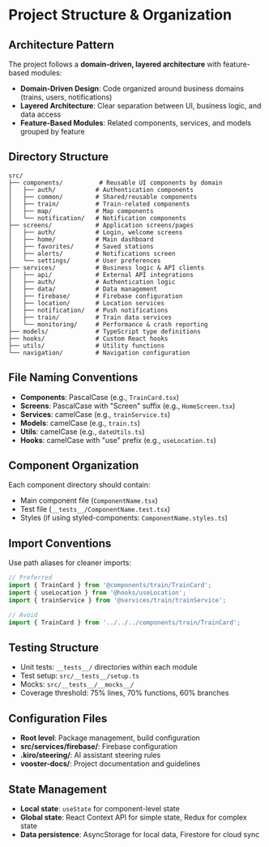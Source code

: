 # Project Structure & Organization

## Architecture Pattern

The project follows a **domain-driven, layered architecture** with feature-based modules:

- **Domain-Driven Design**: Code organized around business domains (trains, users, notifications)
- **Layered Architecture**: Clear separation between UI, business logic, and data access
- **Feature-Based Modules**: Related components, services, and models grouped by feature

## Directory Structure

```
src/
├── components/          # Reusable UI components by domain
│   ├── auth/           # Authentication components
│   ├── common/         # Shared/reusable components
│   ├── train/          # Train-related components
│   ├── map/            # Map components
│   └── notification/   # Notification components
├── screens/            # Application screens/pages
│   ├── auth/           # Login, welcome screens
│   ├── home/           # Main dashboard
│   ├── favorites/      # Saved stations
│   ├── alerts/         # Notifications screen
│   └── settings/       # User preferences
├── services/           # Business logic & API clients
│   ├── api/            # External API integrations
│   ├── auth/           # Authentication logic
│   ├── data/           # Data management
│   ├── firebase/       # Firebase configuration
│   ├── location/       # Location services
│   ├── notification/   # Push notifications
│   ├── train/          # Train data services
│   └── monitoring/     # Performance & crash reporting
├── models/             # TypeScript type definitions
├── hooks/              # Custom React hooks
├── utils/              # Utility functions
└── navigation/         # Navigation configuration
```

## File Naming Conventions

- **Components**: PascalCase (e.g., `TrainCard.tsx`)
- **Screens**: PascalCase with "Screen" suffix (e.g., `HomeScreen.tsx`)
- **Services**: camelCase (e.g., `trainService.ts`)
- **Models**: camelCase (e.g., `train.ts`)
- **Utils**: camelCase (e.g., `dateUtils.ts`)
- **Hooks**: camelCase with "use" prefix (e.g., `useLocation.ts`)

## Component Organization

Each component directory should contain:
- Main component file (`ComponentName.tsx`)
- Test file (`__tests__/ComponentName.test.tsx`)
- Styles (if using styled-components: `ComponentName.styles.ts`)

## Import Conventions

Use path aliases for cleaner imports:

```typescript
// Preferred
import { TrainCard } from '@components/train/TrainCard';
import { useLocation } from '@hooks/useLocation';
import { trainService } from '@services/train/trainService';

// Avoid
import { TrainCard } from '../../../components/train/TrainCard';
```

## Testing Structure

- Unit tests: `__tests__/` directories within each module
- Test setup: `src/__tests__/setup.ts`
- Mocks: `src/__tests__/__mocks__/`
- Coverage threshold: 75% lines, 70% functions, 60% branches

## Configuration Files

- **Root level**: Package management, build configuration
- **src/services/firebase/**: Firebase configuration
- **.kiro/steering/**: AI assistant steering rules
- **vooster-docs/**: Project documentation and guidelines

## State Management

- **Local state**: `useState` for component-level state
- **Global state**: React Context API for simple state, Redux for complex state
- **Data persistence**: AsyncStorage for local data, Firestore for cloud sync